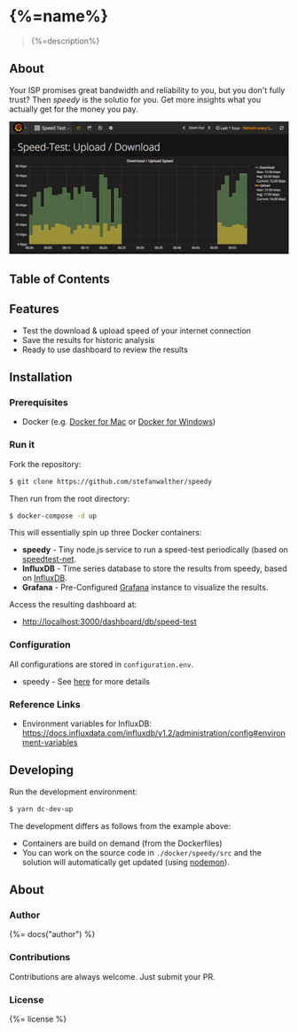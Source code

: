 # {%=name%}

> {%=description%}

## About
Your ISP promises great bandwidth and reliability to you, but you don't fully trust?
Then _speedy_ is the solutio for you. Get more insights what you actually get for the money you pay.

![Speed Tracker](./docs/images/speed.png)

## Table of Contents
<!-- toc -->

## Features

- Test the download & upload speed of your internet connection
- Save the results for historic analysis
- Ready to use dashboard to review the results


## Installation

### Prerequisites

- Docker (e.g. [Docker for Mac](https://docs.docker.com/docker-for-mac/) or [Docker for Windows](https://docs.docker.com/docker-for-windows/))

### Run it

Fork the repository:

```sh
$ git clone https://github.com/stefanwalther/speedy
```

Then run from the root directory:
```sh
$ docker-compose -d up
```

This will essentially spin up three Docker containers:

- **speedy** - Tiny node.js service to run a speed-test periodically (based on [speedtest-net](https://github.com/ddsol/speedtest.net).
- **InfluxDB** - Time series database to store the results from speedy, based on [InfluxDB](https://github.com/influxdata/influxdb).
- **Grafana** - Pre-Configured [Grafana](https://github.com/grafana/grafana) instance to visualize the results.

Access the resulting dashboard at:

- [http://localhost:3000/dashboard/db/speed-test](http://localhost:3000/dashboard/db/speed-test)

### Configuration

All configurations are stored in `configuration.env`.

- speedy - See [here](./docker/speedy/) for more details


### Reference Links

- Environment variables for InfluxDB: https://docs.influxdata.com/influxdb/v1.2/administration/config#environment-variables

## Developing

Run the development environment:

```sh
$ yarn dc-dev-up
```

The development differs as follows from the example above:

- Containers are build on demand (from the Dockerfiles)
- You can work on the source code in `./docker/speedy/src` and the solution will automatically get updated (using [nodemon](https://nodemon.io/)).

## About

### Author
{%= docs("author") %}

### Contributions

Contributions are always welcome. Just submit your PR.

### License
{%= license %}


